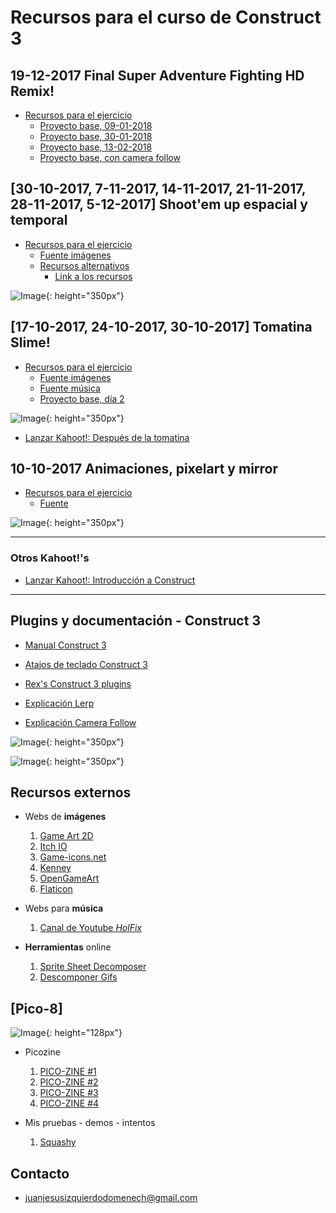 # Recursos para el curso de Construct 3

## 19-12-2017 Final Super Adventure Fighting HD Remix!

* [Recursos para el ejercicio](https://juanizquierdodomenech.github.io/agora.construct.media/resources/ej4_adventure.zip)
    - [Proyecto base, 09-01-2018](https://juanizquierdodomenech.github.io/agora.construct.media/base_projects/fighting_game/SuperFightingGame_09_01_2018.c3p)
    - [Proyecto base, 30-01-2018](https://juanizquierdodomenech.github.io/agora.construct.media/base_projects/fighting_game/SuperFightingGame_30_01_2018.c3p)
    - [Proyecto base, 13-02-2018](https://juanizquierdodomenech.github.io/agora.construct.media/base_projects/fighting_game/SuperFightingGame_13_02_2018.c3p)
    - [Proyecto base, con camera follow](https://juanizquierdodomenech.github.io/agora.construct.media/base_projects/fighting_game/SuperFightingGame_camera_follow.c3p)

## [30-10-2017, 7-11-2017, 14-11-2017, 21-11-2017, 28-11-2017, 5-12-2017] Shoot'em up espacial y temporal

* [Recursos para el ejercicio](https://juanizquierdodomenech.github.io/agora.construct.media/resources/ej3_space_shooter.zip)
    - [Fuente imágenes](https://ansimuz.itch.io/spaceship-shooter-environment) 
    * [Recursos alternativos](https://jonathan-so.itch.io/creatorpack)
        - [Link a los recursos](https://juanizquierdodomenech.github.io/agora.construct.media/resources/ej3_space_shooter2.zip)

![Image](https://juanizquierdodomenech.github.io/agora.construct.media/img/space_shooter/space_shooter.gif){: height="350px"}

## [17-10-2017, 24-10-2017, 30-10-2017] Tomatina Slime!

* [Recursos para el ejercicio](https://juanizquierdodomenech.github.io/agora.construct.media/resources/ej2_mov_8_dir.zip)
    - [Fuente imágenes](https://finalbossblues.itch.io/pixel-shooter-towers-asset-pack)
    - [Fuente música](https://www.youtube.com/watch?v=-xpqcOCNHjw)
    - [Proyecto base, día 2](https://juanizquierdodomenech.github.io/agora.construct.media/base_projects/4_directions_exercise/Practica4Direcciones_StartingPoint2.c3p)

![Image](https://juanizquierdodomenech.github.io/agora.construct.media/img/tomatina_slime/tomatina_gif.gif){: height="350px"}

* [Lanzar Kahoot!: Después de la tomatina](https://play.kahoot.it/#/k/14984b50-6e26-4392-82a5-22ad021d81cc)

## 10-10-2017 Animaciones, pixelart y mirror

* [Recursos para el ejercicio](https://juanizquierdodomenech.github.io/agora.construct.media/resources/ej1_sprite_vs_spritesheet.zip)
    - [Fuente](https://ansimuz.itch.io/gothicvania-town)


![Image](https://juanizquierdodomenech.github.io/agora.construct.media/img/ej1_screenshot.png){: height="350px"}


---


### Otros Kahoot!'s

* [Lanzar Kahoot!: Introducción a Construct](https://play.kahoot.it/#/k/94d98a38-e6c9-4f03-b05a-ebb6c39f8867)

---

## Plugins y documentación - Construct 3

* [Manual Construct 3](https://www.construct.net/es/make-games/manuals/construct-3)

* [Atajos de teclado Construct 3](https://www.construct.net/es/make-games/manuals/construct-3/interface/keyboard-shortcuts)

* [Rex's Construct 3 plugins](https://rexrainbow.github.io/C3RexDoc/plugins.md/site/index.html)

* [Explicación Lerp](https://www.scirra.com/blog/ashley/17/using-lerp-with-delta-time)

* [Explicación Camera Follow](https://www.scirra.com/tutorials/626/making-a-smooth-following-camera)

![Image](https://juanizquierdodomenech.github.io/agora.construct.media/img/lerp/Lerp.png){: height="350px"}

![Image](https://juanizquierdodomenech.github.io/agora.construct.media/img/lerp/LerpGif.gif){: height="350px"}

## Recursos externos

- Webs de **imágenes**
    1. [Game Art 2D](http://www.gameart2d.com/freebies.html)
    2. [Itch IO](https://itch.io/game-assets/free)
    3. [Game-icons.net](http://game-icons.net/)
    4. [Kenney](http://kenney.nl/assets)
    5. [OpenGameArt](https://opengameart.org)
    6. [Flaticon](https://www.flaticon.com)

- Webs para **música**
    1. [Canal de Youtube _HolFix_](https://www.youtube.com/channel/UC2_gl7WoSGsg7rLvBPTqtEw)

- **Herramientas** online
    1. [Sprite Sheet Decomposer](https://jmsliu.com/products/sprite-sheet-decomposer/)
    2. [Descomponer Gifs](https://es.bloggif.com/gif-extract)

## [Pico-8]

![Image](https://www.lexaloffle.com/gfx/lexaloffle-pico8.png){: height="128px"}

- Picozine
    1. [PICO-ZINE #1](https://sectordub.itch.io/pico-8-fanzine-1)
    2. [PICO-ZINE #2](https://sectordub.itch.io/pico-8-fanzine-2)
    3. [PICO-ZINE #3](https://sectordub.itch.io/pico-8-fanzine-3)
    4. [PICO-ZINE #4](https://sectordub.itch.io/pico-8-fanzine-4)

- Mis pruebas - demos - intentos
    1. [Squashy](https://juanizquierdodomenech.github.io/agora.construct.media/pico8/squashy/squashy.html)

## Contacto

- [juanjesusizquierdodomenech@gmail.com](mailto:juanjesusizquierdodomenech@gmail.com)

<!---Markdown is a lightweight and easy-to-use syntax for styling your writing. It includes conventions for

```markdown
Syntax highlighted code block

# Header 1
## Header 2
### Header 3

- Bulleted
- List

1. Numbered
2. List

**Bold** and _Italic_ and `Code` text

[Link](url) and ![Image](src)
```

For more details see [GitHub Flavored Markdown](https://guides.github.com/features/mastering-markdown/).

### Jekyll Themes

Your Pages site will use the layout and styles from the Jekyll theme you have selected in your [repository settings](https://github.com/JuanIzquierdoDomenech/-AgoraConstructMedia/settings). The name of this theme is saved in the Jekyll `_config.yml` configuration file.

### Support or Contact

Having trouble with Pages? Check out our [documentation](https://help.github.com/categories/github-pages-basics/) or [contact support](https://github.com/contact) and we’ll help you sort it out.
-->